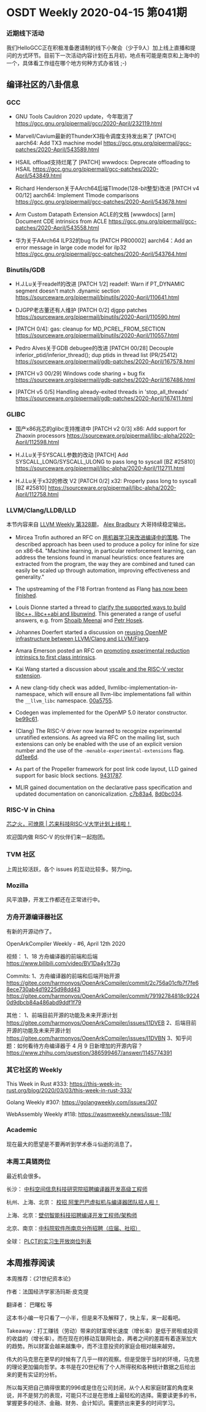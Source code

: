 # OSDT Weekly 2020-04-15 第041期

### 近期线下活动

我们HelloGCC正在积极准备邀请制的线下小聚会（少于9人）加上线上直播和提问的方式环节。目前下一次活动内容计划在五月初，地点有可能是南京和上海中的一个，具体看工作组在哪个地方何种方式办省钱 ;-)

## 编译社区的八卦信息

### GCC

- GNU Tools Cauldron 2020 update，今年取消了
  https://gcc.gnu.org/pipermail/gcc/2020-April/232119.html

- Marvell/Cavium最新的ThunderX3指令调度支持发出来了
  [PATCH] aarch64: Add TX3 machine model
  https://gcc.gnu.org/pipermail/gcc-patches/2020-April/543589.html

- HSAIL offload支持烂尾了
  [PATCH] wwwdocs: Deprecate offloading to HSAIL
  https://gcc.gnu.org/pipermail/gcc-patches/2020-April/543849.html

- Richard Henderson关于AArch64后端TImode(128-bit整型)改进
  [PATCH v4 00/12] aarch64: Implement TImode comparisons
  https://gcc.gnu.org/pipermail/gcc-patches/2020-April/543678.html

- Arm Custom Datapath Extension ACLE的文档
  [wwwdocs] [arm] Document CDE intrinsics from ACLE
  https://gcc.gnu.org/pipermail/gcc-patches/2020-April/543558.html

- 华为关于AArch64 ILP32的bug fix
  [PATCH PR00002] aarch64：Add an error message in large code model for ilp32
  https://gcc.gnu.org/pipermail/gcc-patches/2020-April/543764.html

### Binutils/GDB

- H.J.Lu关于readelf的改进
  [PATCH 1/2] readelf: Warn if PT_DYNAMIC segment doesn't match .dynamic
  section
  https://sourceware.org/pipermail/binutils/2020-April/110641.html

- DJGPP老古董还有人维护
  [PATCH 0/2] djgpp patches
  https://sourceware.org/pipermail/binutils/2020-April/110590.html

- [PATCH 0/4]: gas: cleanup for MD_PCREL_FROM_SECTION
  https://sourceware.org/pipermail/binutils/2020-April/110557.html

- Pedro Alves关于GDB debugee的改进
  [PATCH 00/28] Decouple inferior_ptid/inferior_thread(); dup ptids in
  thread list (PR/25412)
  https://sourceware.org/pipermail/gdb-patches/2020-April/167578.html

- [PATCH v3 00/29] Windows code sharing + bug fix
  https://sourceware.org/pipermail/gdb-patches/2020-April/167486.html

- [PATCH v5 0/5] Handling already-exited threads in 'stop_all_threads'
  https://sourceware.org/pipermail/gdb-patches/2020-April/167411.html

### GLIBC

- 国产x86兆芯的glibc支持推进中
  [PATCH v2 0/3] x86: Add support for Zhaoxin processors
  https://sourceware.org/pipermail/libc-alpha/2020-April/112598.html

- H.J.Lu关于SYSCALL参数的改动
  [PATCH] Add SYSCALL_LONG/SYSCALL_ULONG to pass long to syscall [BZ
  #25810]
  https://sourceware.org/pipermail/libc-alpha/2020-April/112711.html

- H.J.Lu关于x32的修改
  V2 [PATCH 0/2] x32: Properly pass long to syscall [BZ #25810]
  https://sourceware.org/pipermail/libc-alpha/2020-April/112758.html

### LLVM/Clang/LLDB/LLD

本节内容来自 [LLVM Weekly 第328期](http://llvmweekly.org/issue/328)，
[Alex Bradbury](https://www.linkedin.com/in/alex-bradbury/) 大哥持续稳定输出。

* Mircea Trofin authored an RFC on
[用机器学习来改进编译中的策略](http://lists.llvm.org/pipermail/llvm-dev/2020-April/140763.html). The
described approach has been used to produce a policy for inline for size on
x86-64. "Machine learning, in particular reinforcement learning, can address
the tensions found in manual heuristics: once features are extracted from the
program, the way they are combined and tuned can easily be scaled up through
automation, improving effectiveness and generality."

* The upstreaming of the F18 Fortran frontend as Flang [has now been
finished](http://lists.llvm.org/pipermail/llvm-dev/2020-April/140805.html).

* Louis Dionne started a thread to [clarify the supported ways to build
libc++, libc++abi and
libunwind](http://lists.llvm.org/pipermail/llvm-dev/2020-April/140737.html).
This generated a range of useful answers, e.g. from [Shoaib
Meenai](http://lists.llvm.org/pipermail/llvm-dev/2020-April/140757.html) and
[Petr Hosek](http://lists.llvm.org/pipermail/llvm-dev/2020-April/140771.html).

* Johannes Doerfert started a discussion on [reusing OpenMP infrastructure
between LLVM/Clang and
LLVM/Flang](http://lists.llvm.org/pipermail/cfe-dev/2020-April/065123.html).

* Amara Emerson posted an RFC on [promoting experimental reduction intrinsics
to first class
intrinsics](http://lists.llvm.org/pipermail/llvm-dev/2020-April/140729.html).

* Kai Wang started a discussion about [vscale and the RISC-V vector
extension](http://lists.llvm.org/pipermail/llvm-dev/2020-April/140693.html).

* A new clang-tidy check was added, llvmlibc-implementation-in-namespace,
which will ensure all llvm-libc implementations fall within the `__llvm_libc`
namespace. [00a5755](https://reviews.llvm.org/rG00a57558978).

* Codegen was implemented for the OpenMP 5.0 iterator constructor.
[be99c61](https://reviews.llvm.org/rGbe99c615884).

* (Clang) The RISC-V driver now learned to recognize experimental unratified
extensions. As agreed via RFC on the mailing list, such extensions can only be
enabled with the use of an explicit version number and the use of the
`-menable-experimental-extensions` flag.
[dd1ee6d](https://reviews.llvm.org/rGdd1ee6dc076).

* As part of the Propeller framework for post link code layout, LLD gained
support for basic block sections.
[9431787](https://reviews.llvm.org/rG94317878d82).

* MLIR gained documentation on the declarative pass specification and updated
documentation on canonicalization.
[c7b83a4](https://reviews.llvm.org/rGc7b83a4fe58),
[8d0bc034](https://reviews.llvm.org/rG8d0bc034824).

### RISC-V in China

[芯之火，可燎原 | 芯来科技RISC-V大学计划上线啦！](https://mp.weixin.qq.com/s/9-VQbJecFC3Tm3D3g0lQMA)

欢迎国内做 RISC-V 的伙伴们来一起抱团。

### TVM 社区

上周比较活跃，各个 issues 的互动比较多。努力ing。

### Mozilla

风平浪静，开发工作都还在正常进行中。

### 方舟开源编译器社区

有新的开源动作了。

OpenArkCompiler Weekly - #6, April 12th 2020

视频：
1、18 方舟编译器的前端和后端
https://www.bilibili.com/video/BV1Da4y1t73g

Commits:
1、方舟编译器的前端和后端开始开源
https://gitee.com/harmonyos/OpenArkCompiler/commit/2c756a01cfb7f7fe68ece730ab4d19225d98dd43
https://gitee.com/harmonyos/OpenArkCompiler/commit/79192784818c92240d9dbcb84a486abd9ddf1f79

其他：
1、前端目前开源的功能及未来开源计划
https://gitee.com/harmonyos/OpenArkCompiler/issues/I1DVEB
2、后端目前开源的功能及未来开源计划
https://gitee.com/harmonyos/OpenArkCompiler/issues/I1DVBN
3、知乎问题：如何看待方舟编译器于 4 月 9 日新增加的开源内容？
https://www.zhihu.com/question/386599467/answer/1145774391

### 其它社区的 Weekly

This Week in Rust #333:
https://this-week-in-rust.org/blog/2020/03/03/this-week-in-rust-333/

Golang Weekly #307:
https://golangweekly.com/issues/307

WebAssembly Weekly #118:
https://wasmweekly.news/issue-118/

### Academic

现在最大的愿望是不要再听到学术泰斗仙逝的消息了。

### 本周工具链岗位

最近机会很多。

长沙： [中科空间信息科技研究院招聘编译器开发高级工程师](https://mp.weixin.qq.com/s/ESB_WwS3IJn_UuLif4b9fg)

杭州、上海、北京： [校招 阿里巴巴虚拟机与编译器团队招人啦！](https://mp.weixin.qq.com/s/fSydMJfdAlclZ9lZjMTvmg)

上海、北京：[壁仞智能科技招聘编译开发工程师/架构师](https://mp.weixin.qq.com/s/F6maenedYdtb9GZuKq0p0w)

北京、南京：[中科院软件所南京分所招聘（应届、社招）](https://mp.weixin.qq.com/s/wmKd6WppQ2baYqkNYHrTJg)

全球： [PLCT的实习生开放岗位列表](https://github.com/isrc-cas/PLCT-Weekly/blob/master/open-positions.md)

## 本周推荐阅读

本周推荐：《21世纪资本论》

作者：法国经济学家汤玛斯·皮克提

翻译者： 巴曙松 等

这本书小编一号只看了一小半，但是来不及解释了，快上车，来一起看吧。

Takeaway：打工赚钱（劳动）带来的财富增长速度（增长率）是低于房租或投资的收益的（增长率）。而在现在的移动互联网社会，两者之间的差距有着逐渐加大的趋势。所以财富会越来越集中，而不注意投资的家庭会相对越来越穷。

伟大的马克思在更早的时候有了几乎一样的观察。但是受限于当时的环境，马克思的理论更加偏向哲学。本书是在20世纪有了个人所得税和各种统计数据之后给出来的更有实证的分析。

所以每天把自己搞得很累的996或是住在公司封闭，从个人和家庭财富的角度来说，并不是努力的表现，可能只不过是在思维上最轻松的选择。需要读更多的书，掌握更多的经济、金融、财务、会计知识。需要挤出来更多的时间学习。
